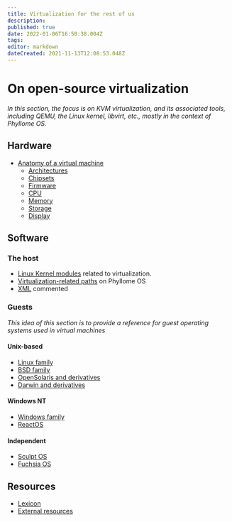 ```yaml
---
title: Virtualization for the rest of us
description: 
published: true
date: 2022-01-06T16:50:38.004Z
tags: 
editor: markdown
dateCreated: 2021-11-13T12:08:53.048Z
---
```


# On open-source virtualization

*In this section, the focus is on KVM virtualization, and its associated tools, including QEMU, the Linux kernel, libvirt, etc., mostly in the context of Phyllome OS.* 

## Hardware

* [Anatomy of a virtual machine](/virt/vm)
	* [Architectures](/virt/architectures)
	* [Chipsets](/virt/chipset)
  * [Firmware](/virt/firmware)
  * [CPU](/virt/cpu)
  * [Memory](/virt/memory)
  * [Storage](/virt/storage)
  * [Display](/virt/display)

## Software

### The host

* [Linux Kernel modules](/virt/kernel-modules) related to virtualization.
* [Virtualization-related paths](/virt/linux-paths) on Phyllome OS
* [XML](/virt/xml) commented

### Guests

*This idea of this section is to provide a reference for guest operating systems used in virtual machines*

#### Unix-based

* [Linux family](/virt/linux)
* [BSD family](/virt/bsd)
* [OpenSolaris and derivatives](/virt/opensolaris)
* [Darwin and derivatives](/virt/darwin)

#### Windows NT
	
* [Windows family](/virt/windows)
* [ReactOS](/virt/reactos)

#### Independent

* [Sculpt OS](/virt/sculpt-os)
* [Fuchsia OS](/virt/fuchsia-os)

## Resources

* [Lexicon](/virt/lexicon) 
* [External resources](/virt/resources)